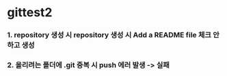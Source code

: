 # gittest2

### 1. repository 생성 시 repository 생성 시 Add a README file 체크 안하고 생성
### 2. 올리려는 폴더에 .git 중복 시 push 에러 발생 -> 실패  
